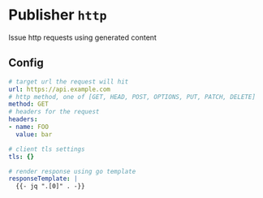# Publisher `http`

Issue http requests using generated content

## Config

```yaml
# target url the request will hit
url: https://api.example.com
# http method, one of [GET, HEAD, POST, OPTIONS, PUT, PATCH, DELETE]
method: GET
# headers for the request
headers:
- name: FOO
  value: bar

# client tls settings
tls: {}

# render response using go template
responseTemplate: |
  {{- jq ".[0]" . -}}
```
